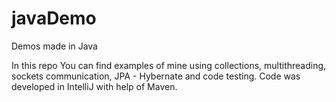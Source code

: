# javaDemo
Demos made in Java

In this repo You can find examples of mine using collections, multithreading, sockets communication, JPA - Hybernate and code testing.
Code was developed in IntelliJ with help of Maven.

